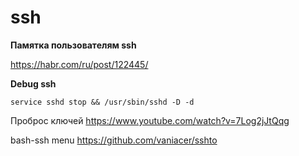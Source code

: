 ssh
========================

**Памятка пользователям ssh**

<https://habr.com/ru/post/122445/>

**Debug ssh**

`service sshd stop && /usr/sbin/sshd -D -d`

Проброс ключей
https://www.youtube.com/watch?v=7Log2jJtQqg

bash-ssh menu
https://github.com/vaniacer/sshto